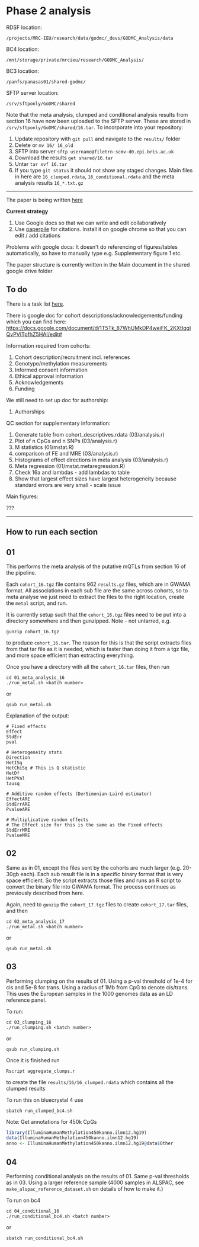 # Phase 2 analysis

RDSF location:

```
/projects/MRC-IEU/research/data/godmc/_devs/GODMC_Analysis/data
```

BC4 location:

```
/mnt/storage/private/mrcieu/research/GODMC_Analysis/
```

BC3 location:

```
/panfs/panasas01/shared-godmc/
```

SFTP server location:

```
/srv/sftponly/GoDMC/shared
```

Note that the meta analysis, clumped and conditional analysis results from section 16 have now been uploaded to the SFTP server. These are stored in `/srv/sftponly/GoDMC/shared/16.tar`. To incorporate into your repository:

1. Update repository with `git pull` and navigate to the `results/` folder
2. Delete or `mv 16/ 16_old`
2. SFTP into server `sftp username@filetrn-scmv-d0.epi.bris.ac.uk`
3. Download the results `get shared/16.tar`
4. Untar `tar xvf 16.tar`
5. If you type `git status` it should not show any staged changes. Main files in here are `16_clumped.rdata`, `16_conditional.rdata` and the meta analysis results `16_*.txt.gz`

---

The paper is being written [here](https://drive.google.com/drive/folders/0B0vAR1k68I5fZkhpS1I3and0T2s?usp=sharing)

**Current strategy**

1. Use Google docs so that we can write and edit collaboratively
2. Use [paperpile](http://paperpile.com) for citations. Install it on google chrome so that you can edit / add citations

Problems with google docs: It doesn't do referencing of figures/tables automatically, so have to manually type e.g. Supplementary figure 1 etc.

The paper structure is currently written in the Main document in the shared google drive folder

## To do

There is a task list [here](https://docs.google.com/spreadsheets/d/1VihsoQhCNYwY07g-Asjgr6p9PBnQ44PQqhCSgzYm5mQ/edit?usp=sharing).


There is google doc for cohort descriptions/acknowledgements/funding which you can find here:
https://docs.google.com/document/d/1T5Tk_87WhUMkDP4weiFK_2KXtIqqlQvPVITpfhZ5HAI/edit#

Information required from cohorts:

1. Cohort description/recruitment incl. references
2. Genotype/methylation measurements
3. Informed consent information
4. Ethical approval information
5. Acknowledgements
6. Funding

We still need to set up doc for authorship:
1. Authorships


QC section for supplementary information:

1. Generate table from cohort_descriptives.rdata (03/analysis.r)
2. Plot of n CpGs and n SNPs (03/analysis.r)
3. M statistics (01/mstat.R)
4. comparison of FE and MRE (03/analysis.r)
5. Histograms of effect directions in meta analysis (03/analysis.r)
6. Meta regression (01/mstat.metaregression.R)
7. Check 16a and lambdas - add lambdas to table
8. Show that largest effect sizes have largest heterogeneity because standard errors are very small - scale issue


Main figures:

???

---

## How to run each section

## 01

This performs the meta analysis of the putative mQTLs from section 16 of the pipeline.

Each `cohort_16.tgz` file contains 962 `results.gz` files, which are in GWAMA format. All associations in each sub file are the same across cohorts, so to meta analyse we just need to extract the files to the right location, create the `metal` script, and run.

It is currently setup such that the `cohort_16.tgz` files need to be put into a directory somewhere and then gunzipped. Note - not untarred, e.g.

```
gunzip cohort_16.tgz
```

to produce `cohort_16.tar`. The reason for this is that the script extracts files from that tar file as it is needed, which is faster than doing it from a tgz file, and more space efficient than extracting everything.

Once you have a directory with all the `cohort_16.tar` files, then run

```
cd 01_meta_analysis_16
./run_metal.sh <batch number>
```

or 

```
qsub run_metal.sh
```

Explanation of the output:

```
# Fixed effects
Effect
StdErr
pval

# Heterogeneity stats
Direction
HetISq
HetChiSq # This is Q statistic
HetDf
HetPVal
tausq

# Additive random effects (DerSimonian-Laird estimator)
EffectARE
StdErrARE
PvalueARE

# Multiplicative random effects
# The Effect size for this is the same as the Fixed effects
StdErrMRE
PvalueMRE
```



## 02

Same as in 01, except the files sent by the cohorts are much larger (e.g. 20-30gb each). Each sub result file is in a specific binary format that is very space efficient. So the script extracts those files and runs an R script to convert the binary file into GWAMA format. The process continues as previously described from here.

Again, need to `gunzip` the `cohort_17.tgz` files to create `cohort_17.tar` files, and then

```
cd 02_meta_analysis_17
./run_metal.sh <batch number>
```

or 

```
qsub run_metal.sh
```

## 03

Performing clumping on the results of 01. Using a p-val threshold of 1e-4 for cis and 5e-8 for trans. Using a radius of 1Mb from CpG to denote cis/trans. This uses the European samples in the 1000 genomes data as an LD reference panel.

To run:

```
cd 03_clumping_16
./run_clumping.sh <batch number>
```

or

```
qsub run_clumping.sh
```

Once it is finished run 

```
Rscript aggregate_clumps.r
```

to create the file `results/16/16_clumped.rdata` which contains all the clumped results

To run this on bluecrystal 4 use

```
sbatch run_clumped_bc4.sh
```


Note: Get annotations for 450k CpGs

```r
library(IlluminaHumanMethylation450kanno.ilmn12.hg19)
data(IlluminaHumanMethylation450kanno.ilmn12.hg19)
anno <- IlluminaHumanMethylation450kanno.ilmn12.hg19@data$Other
```



## 04

Performing conditional analysis on the results of 01. Same p-val thresholds as in 03. Using a larger reference sample (4000 samples in ALSPAC, see `make_alspac_reference_dataset.sh` on details of how to make it.)

To run on bc4

```
cd 04_conditional_16
./run_conditional_bc4.sh <batch number>
```

or

```
sbatch run_conditional_bc4.sh
```



